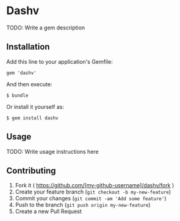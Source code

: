 # Dashv

TODO: Write a gem description

## Installation

Add this line to your application's Gemfile:

    gem 'dashv'

And then execute:

    $ bundle

Or install it yourself as:

    $ gem install dashv

## Usage

TODO: Write usage instructions here

## Contributing

1. Fork it ( https://github.com/[my-github-username]/dashv/fork )
2. Create your feature branch (`git checkout -b my-new-feature`)
3. Commit your changes (`git commit -am 'Add some feature'`)
4. Push to the branch (`git push origin my-new-feature`)
5. Create a new Pull Request
